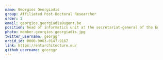 ```yaml
---
name: Georgios Georgiadis
group: Affiliated Post-Doctoral Researcher
order: 2
email: georgios.georgiadis@ugent.be
position: head of informatics unit at the secretariat-general of the European parliament
photo: member-georgios-georgiadis.jpg
twitter_username: georggr
orcid_id: 0000-0003-0147-9167
link: https://entarchitecture.eu/
github_username: georggr
---
```

